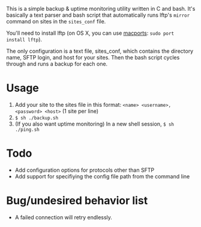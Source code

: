 This is a simple backup & uptime monitoring utility written in C and bash. It's basically a text parser and bash script that automatically runs lftp's `mirror` command on sites in the `sites_conf` file.

You'll need to install lftp (on OS X, you can use [macports](https://www.macports.org/): `sudo port install lftp`).

The only configuration is a text file, sites_conf, which contains the directory name, SFTP login, and host for your sites. Then the bash script cycles through and runs a backup for each one.

# Usage
1. Add your site to the sites file in this format: `<name> <username>,<password> <host>` (1 site per line)
2. `$ sh ./backup.sh`
3. (If you also want uptime monitoring) In a new shell session, `$ sh ./ping.sh`

# Todo
* Add configuration options for protocols other than SFTP
* Add support for specifiying the config file path from the command line

# Bug/undesired behavior list
* A failed connection will retry endlessly.